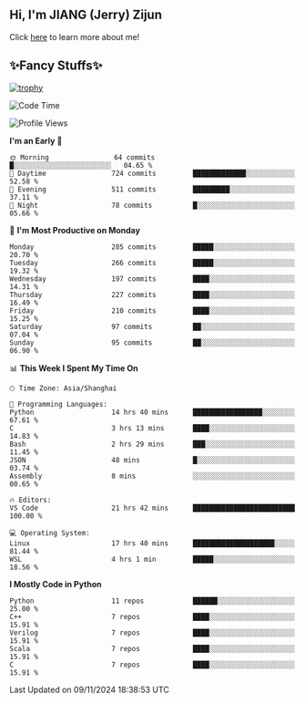 ## Hi, I'm JIANG (Jerry) Zijun

Click [here](https://jzjerry.github.io/about/) to learn more about me!

## ✨Fancy Stuffs✨
[![trophy](https://github-profile-trophy.vercel.app/?username=jzjerry&theme=onedark)](https://github.com/ryo-ma/github-profile-trophy)
<!--START_SECTION:waka-->
![Code Time](http://img.shields.io/badge/Code%20Time-852%20hrs%2011%20mins-blue)

![Profile Views](http://img.shields.io/badge/Profile%20Views-0-blue)

**I'm an Early 🐤** 

```text
🌞 Morning                64 commits          █░░░░░░░░░░░░░░░░░░░░░░░░   04.65 % 
🌆 Daytime                724 commits         █████████████░░░░░░░░░░░░   52.58 % 
🌃 Evening                511 commits         █████████░░░░░░░░░░░░░░░░   37.11 % 
🌙 Night                  78 commits          █░░░░░░░░░░░░░░░░░░░░░░░░   05.66 % 
```
📅 **I'm Most Productive on Monday** 

```text
Monday                   285 commits         █████░░░░░░░░░░░░░░░░░░░░   20.70 % 
Tuesday                  266 commits         █████░░░░░░░░░░░░░░░░░░░░   19.32 % 
Wednesday                197 commits         ████░░░░░░░░░░░░░░░░░░░░░   14.31 % 
Thursday                 227 commits         ████░░░░░░░░░░░░░░░░░░░░░   16.49 % 
Friday                   210 commits         ████░░░░░░░░░░░░░░░░░░░░░   15.25 % 
Saturday                 97 commits          ██░░░░░░░░░░░░░░░░░░░░░░░   07.04 % 
Sunday                   95 commits          ██░░░░░░░░░░░░░░░░░░░░░░░   06.90 % 
```


📊 **This Week I Spent My Time On** 

```text
🕑︎ Time Zone: Asia/Shanghai

💬 Programming Languages: 
Python                   14 hrs 40 mins      █████████████████░░░░░░░░   67.61 % 
C                        3 hrs 13 mins       ████░░░░░░░░░░░░░░░░░░░░░   14.83 % 
Bash                     2 hrs 29 mins       ███░░░░░░░░░░░░░░░░░░░░░░   11.45 % 
JSON                     48 mins             █░░░░░░░░░░░░░░░░░░░░░░░░   03.74 % 
Assembly                 8 mins              ░░░░░░░░░░░░░░░░░░░░░░░░░   00.65 % 

🔥 Editors: 
VS Code                  21 hrs 42 mins      █████████████████████████   100.00 % 

💻 Operating System: 
Linux                    17 hrs 40 mins      ████████████████████░░░░░   81.44 % 
WSL                      4 hrs 1 min         █████░░░░░░░░░░░░░░░░░░░░   18.56 % 
```

**I Mostly Code in Python** 

```text
Python                   11 repos            ██████░░░░░░░░░░░░░░░░░░░   25.00 % 
C++                      7 repos             ████░░░░░░░░░░░░░░░░░░░░░   15.91 % 
Verilog                  7 repos             ████░░░░░░░░░░░░░░░░░░░░░   15.91 % 
Scala                    7 repos             ████░░░░░░░░░░░░░░░░░░░░░   15.91 % 
C                        7 repos             ████░░░░░░░░░░░░░░░░░░░░░   15.91 % 
```




 Last Updated on 09/11/2024 18:38:53 UTC
<!--END_SECTION:waka-->
